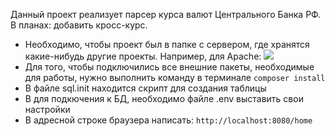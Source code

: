<p>Данный проект реализует парсер курса валют Центрального Банка РФ. В планах: добавить кросс-курс.</p>
<ul>
  <li>Необходимо, чтобы проект был в папке с сервером, где хранятся какие-нибудь другие проекты. Например, для Apache:
  <img src="https://drive.google.com/uc?export=view&id=12KGKcY8Q6hDkE3DohGNt_6f14j0JQTXO"></li>
  <li>Для того, чтобы подключились все внешние пакеты, необходимые для работы, нужно выполнить команду в терминале <code>composer install</code></li>
  <li>В файле sql.init находится скрипт для создания таблицы</li>
  <li>В для подкючения к БД, необходимо файле .env выставить свои настройки</li>
  <li>В адресной строке браузера написать: <code>http://localhost:8080/home</code></li>
</ul>
